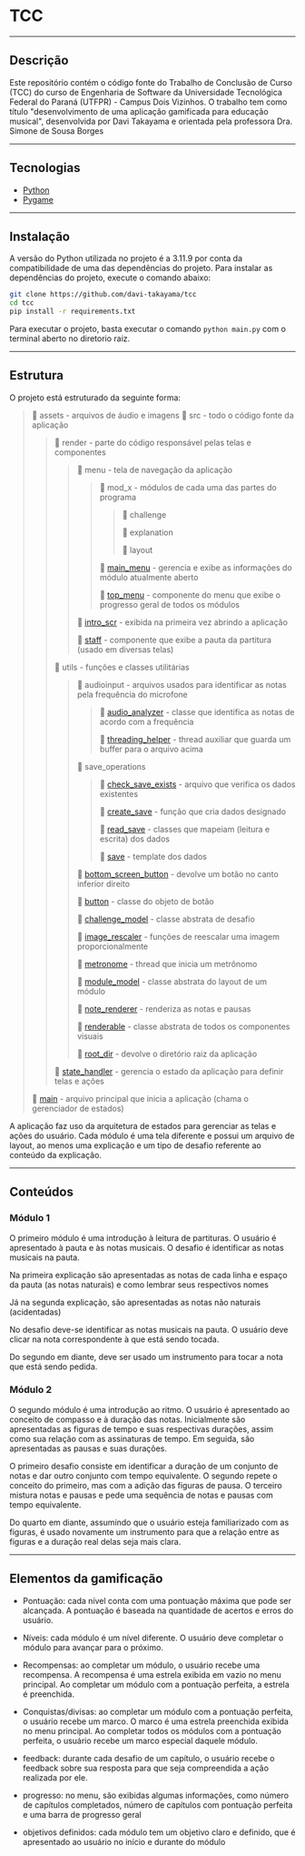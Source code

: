 # TCC

---

## Descrição

Este repositório contém o código fonte do Trabalho de Conclusão de Curso (TCC) do curso de Engenharia de Software da Universidade Tecnológica Federal do Paraná (UTFPR) - Campus Dois Vizinhos. O trabalho tem como título "desenvolvimento de uma aplicação gamificada para educação musical", desenvolvida por Davi Takayama e orientada pela professora Dra. Simone de Sousa Borges

---

## Tecnologias

- [Python](https://www.python.org/)
- [Pygame](https://www.pygame.org/)

---

## Instalação

A versão do Python utilizada no projeto é a 3.11.9 por conta da compatibilidade de uma das dependências do projeto. Para instalar as dependências do projeto, execute o comando abaixo:

```bash
git clone https://github.com/davi-takayama/tcc
cd tcc
pip install -r requirements.txt
```

Para executar o projeto, basta executar o comando `python main.py` com o terminal aberto no diretorio raiz.

---

## Estrutura

O projeto está estruturado da seguinte forma:

> 📁 assets - arquivos de áudio e imagens
> 📂 src - todo o código fonte da aplicação
>> 📂 render - parte do código responsável pelas telas e componentes
>>> 📂 menu - tela de navegação da aplicação
>>>> 📂 mod_x - módulos de cada uma das partes do programa
>>>>> 📄 challenge
>>>>>
>>>>> 📄 explanation
>>>>>
>>>>> 📄 layout
>>>>
>>>> 📄 [main_menu](src/render/menu/main_menu.py) - gerencia e exibe as informações do módulo atualmente aberto
>>>>
>>>> 📄 [top_menu](src/render/menu/top_menu.py) - componente do menu que exibe o progresso geral de todos os módulos
>>>
>>> 📄 [intro_scr](src//render/intro_scr.py) - exibida na primeira vez abrindo a aplicação
>>>
>>> 📄 [staff](src/render/staff.py) - componente que exibe a pauta da partitura (usado em diversas telas)
>>
>> 📂 utils - funções e classes utilitárias
>>> 📂 audioinput - arquivos usados para identificar as notas pela frequência do microfone
>>>> 📄 [audio_analyzer](src/utils/audioinput/audio_analyzer.py) - classe que identifica as notas de acordo com a frequência
>>>>
>>>> 📄 [threading_helper](src/utils/audioinput/threading_helper.py) - thread auxiliar que guarda um buffer para o arquivo acima
>>>
>>> 📂 save_operations
>>>> 📄 [check_save_exists](src/utils/save_operations/check_save_exists.py) - arquivo que verifica os dados existentes
>>>>
>>>> 📄 [create_save](src/utils/save_operations/create_save.py) - função que cria dados designado
>>>>
>>>> 📄 [read_save](src/utils/save_operations/read_save.py) - classes que mapeiam (leitura e escrita) dos dados
>>>>
>>>> 📄 [save](src/utils/save_operations/save.json) - template dos dados
>>>
>>> 📄 [bottom_screen_button](src/utils/bottom_screen_button.py) - devolve um botão no canto inferior direito
>>>
>>> 📄 [button](src/utils/button.py) - classe do objeto de botão
>>>
>>> 📄 [challenge_model](src/utils/challenge_model.py) - classe abstrata de desafio
>>>
>>> 📄 [image_rescaler](src/utils/image_rescaler.py) - funções de reescalar uma imagem proporcionalmente
>>>
>>> 📄 [metronome](src/utils/metronome.py) - thread que inicia um metrônomo
>>>
>>> 📄 [module_model](src/utils/module_model.py) - classe abstrata do layout de um módulo
>>>
>>> 📄 [note_renderer](src/utils/note_renderer.py) - renderiza as notas e pausas
>>>
>>> 📄 [renderable](src/utils/renderable.py) - classe abstrata de todos os componentes visuais
>>>
>>> 📄 [root_dir](src/utils/root_dir.py) - devolve o diretório raiz da aplicação
>>
>> 📄 [state_handler](src/state_handler.py) - gerencia o estado da aplicação para definir telas e ações
>
> 📄 [main](main.py) - arquivo principal que inicia a aplicação (chama o gerenciador de estados)

A aplicação faz uso da arquitetura de estados para gerenciar as telas e ações do usuário. Cada módulo é uma tela diferente e possui um arquivo de layout, ao menos uma explicação e um tipo de desafio referente ao conteúdo da explicação.

---

## Conteúdos

### Módulo 1

O primeiro módulo é uma introdução à leitura de partituras. O usuário é apresentado à pauta e às notas musicais. O desafio é identificar as notas musicais na pauta.

Na primeira explicação são apresentadas as notas de cada linha e espaço da pauta (as notas naturais) e como lembrar seus respectivos nomes

Já na segunda explicação, são apresentadas as notas não naturais (acidentadas)

No desafio deve-se identificar as notas musicais na pauta. O usuário deve clicar na nota correspondente à que está sendo tocada.

Do segundo em diante, deve ser usado um instrumento para tocar a nota que está sendo pedida.

### Módulo 2

O segundo módulo é uma introdução ao ritmo. O usuário é apresentado ao conceito de compasso e à duração das notas. Inicialmente são apresentadas as figuras de tempo e suas respectivas durações, assim como sua relação com as assinaturas de tempo. Em seguida, são apresentadas as pausas e suas durações.

O primeiro desafio consiste em identificar a duração de um conjunto de notas e dar outro conjunto com tempo equivalente. O segundo repete o conceito do primeiro, mas com a adição das figuras de pausa. O terceiro mistura notas e pausas e pede uma sequência de notas e pausas com tempo equivalente.

Do quarto em diante, assumindo que o usuário esteja familiarizado com as figuras, é usado novamente um instrumento para que a relação entre as figuras e a duração real delas seja mais clara.

---

## Elementos da gamificação

- Pontuação: cada nível conta com uma pontuação máxima que pode ser alcançada. A pontuação é baseada na quantidade de acertos e erros do usuário.

- Níveis: cada módulo é um nível diferente. O usuário deve completar o módulo para avançar para o próximo.

- Recompensas: ao completar um módulo, o usuário recebe uma recompensa. A recompensa é uma estrela exibida em vazio no menu principal. Ao completar um módulo com a pontuação perfeita, a estrela é preenchida.

- Conquistas/divisas: ao completar um módulo com a pontuação perfeita, o usuário recebe um marco. O marco é uma estrela preenchida exibida no menu principal. Ao completar todos os módulos com a pontuação perfeita, o usuário recebe um marco especial daquele módulo.

- feedback: durante cada desafio de um capítulo, o usuário recebe o feedback sobre sua resposta para que seja compreendida a ação realizada por ele.

- progresso: no menu, são exibidas algumas informações, como número de capítulos completados, número de capítulos com pontuação perfeita e uma barra de progresso geral

- objetivos definidos: cada módulo tem um objetivo claro e definido, que é apresentado ao usuário no início e durante do módulo
